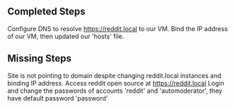 ## Completed Steps 
Configure DNS to resolve https://reddit.local to our VM. 
Bind the IP address of our VM, then updated our 'hosts' file.
## Missing Steps
Site is not pointing to domain despite changing reddit.local instances and binding IP address.
Access reddit open source at https://reddit.local 
Login and change the passwords of accounts 'reddit' and 'automoderator', they have default password 'password'
